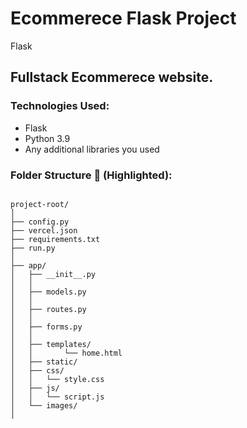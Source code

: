 # Ecommerece Flask Project

Flask

## Fullstack Ecommerece website.

### Technologies Used:
- Flask
- Python 3.9
- Any additional libraries you used

### Folder Structure 📂 (Highlighted):
```

project-root/
│
├── config.py
├── vercel.json
├── requirements.txt
├── run.py
│
├── app/
│   ├── __init__.py
│   │
│   ├── models.py
│   │
│   ├── routes.py
│   │
│   ├── forms.py
│   │
│   ├── templates/ 
│   │       └── home.html
│   ├── static/
│   ├── css/
│   │   └── style.css
│   ├── js/
│   │   └── script.js
│   └── images/
│

